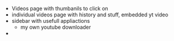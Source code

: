 - Videos page with thumbanils to click on
- individual videos page with history and stuff, embedded yt video
- sidebar with usefull appliactions
  - my own youtube downloader
- 